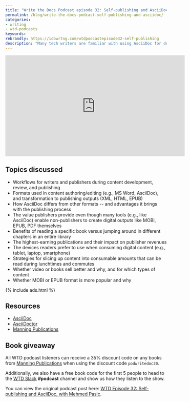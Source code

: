 ```yaml
---
title: "Write the Docs Podcast episode 32: Self-publishing and AsciiDoc, with Mehmed Pasic"
permalink: /blog/write-the-docs-podcast-self-publishing-and-asciidoc/
categories:
- writing
- wtd-podcasts
keywords:
rebrandly: https://idbwrtng.com/wtdpodcastepisode32-self-publishing
description: "Many tech writers are familiar with using AsciiDoc for documentation, but did you know that you can also create fiction and non-fiction books with AsciiDoc, publishing to popular digital formats such as EPUB or PDF, along with HTML? In this episode of the Write the Docs podcast, we chat with Mehmed Pasic from Manning Publications about self-publishing, AsciiDoc, collaborative workflows between authors and editors, trends in book publishing, the most popular devices for consuming content, book versus video formats for technical content, and more."
---
```


<iframe width="560" height="315" src="https://www.youtube.com/embed/i1N6OEPhVwQ" frameborder="0" allow="accelerometer; autoplay; clipboard-write; encrypted-media; gyroscope; picture-in-picture" allowfullscreen></iframe>

## Topics discussed

- Workflows for writers and publishers during content development, review, and publishing
- Formats used in content authoring/editing (e.g., MS Word, AsciiDoc), and transformation to publishing outputs (XML, HTML, EPUB)
- How AsciiDoc differs from other formats -- and advantages it brings with the publishing process
- The value publishers provide even though many tools (e.g., like AsciiDoc) enable non-publishers to create digital outputs like MOBI, EPUB, PDF themselves
- Benefits of reading a specific book versus jumping around in different chapters in an entire library
- The highest-earning publications and their impact on publisher revenues
- The devices readers prefer to use when consuming digital content (e.g., tablet, laptop, smartphone)
- Strategies for slicing up content into consumable amounts that can be read during lunchtimes and commutes
- Whether video or books sell better and why, and for which types of content
- Whether MOBI or EPUB format is more popular and why

{% include ads.html %}

## Resources

- [AsciiDoc](https://asciidoc.org/)
- [AsciiDoctor](https://asciidoctor.org/)
- [Manning Publications](https://www.manning.com/)

## Book giveaway

All WTD podcast listeners can receive a 35% discount code on any books from [Manning Publications](https://www.manning.com/) when using the discount code `podwritedoc20`.

Additionally, we also have a free book code for the first 5 people to head to the [WTD Slack](https://www.writethedocs.org/slack/) **#podcast** channel and show us how they listen to the show.

You can view the original podcast post here: [WTD Episode 32: Self-publishing and AsciiDoc, with Mehmed Pasic](https://podcast.writethedocs.org/2020/11/01/episode-32-self-publishing/).
